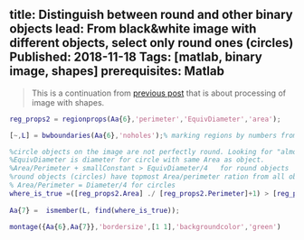 title: Distinguish between round and other binary objects
lead: From black&white image with different objects, select only round ones (circles)
Published: 2018-11-18
Tags: [matlab, binary image, shapes]
prerequisites: Matlab
---
>This is a continuation from [previous post](filtering_binary_objects_with_kmeans) that is about processing of image with shapes.

``` matlab
reg_props2 = regionprops(Aa{6},'perimeter','EquivDiameter','area');

[~,L] = bwboundaries(Aa{6},'noholes');% marking regions by numbers from 1:num_of_regions

%circle objects on the image are not perfectly round. Looking for "almost" round objects
%EquivDiameter is diameter for circle with same Area as object.
%Area/Perimeter + smallConstant > EquivDiameter/4   for round objects
%round objects (circles) have topmost Area/perimeter ration from all objects.
% Area/Perimeter = Diameter/4 for circles 
where_is_true =([reg_props2.Area] ./ [reg_props2.Perimeter]+1) > [reg_props2.EquivDiameter]/4;
 
Aa{7} =  ismember(L, find(where_is_true));

montage({Aa{6},Aa{7}},'bordersize',[1 1],'backgroundcolor','green')
```